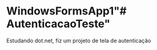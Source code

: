 # WindowsFormsApp1"# AutenticacaoTeste" 
Estudando dot.net, fiz um projeto de tela de autenticação 

